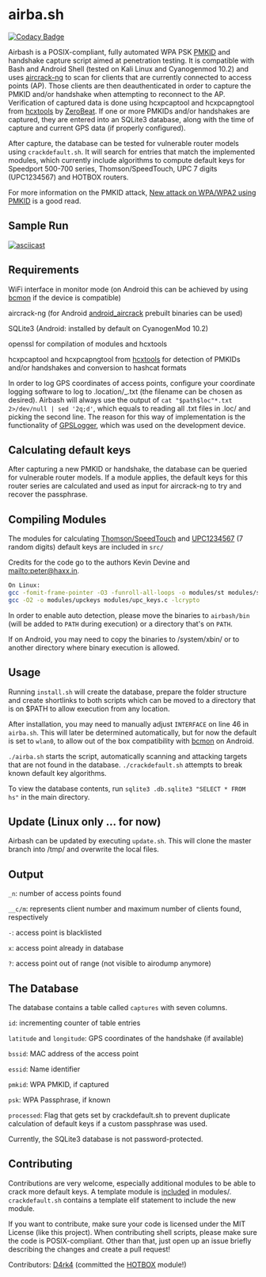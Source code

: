 # airba.sh

[![Codacy Badge](https://api.codacy.com/project/badge/Grade/6edeb433a77c47a5b7a670906fd06006)](https://app.codacy.com/app/tehw0lf/airbash?utm_source=github.com&utm_medium=referral&utm_content=tehw0lf/airbash&utm_campaign=Badge_Grade_Dashboard)

Airbash is a POSIX-compliant, fully automated WPA PSK [PMKID](https://hashcat.net/forum/thread-7717.html) and handshake capture script aimed at penetration testing.
It is compatible with Bash and Android Shell (tested on Kali Linux and Cyanogenmod 10.2) and uses [aircrack-ng](https://aircrack-ng.org) to scan for clients that are currently connected to access points (AP).
Those clients are then deauthenticated in order to capture the PMKID and/or handshake when attempting to reconnect to the AP.
Verification of captured data is done using hcxpcaptool and hcxpcapngtool from [hcxtools](https://github.com/ZerBea/hcxtools) by [ZeroBeat](https://github.com/ZerBea). If one or more PMKIDs and/or handshakes are captured, they are entered into an SQLite3 database, along with the time of capture and current GPS data (if properly configured).

After capture, the database can be tested for vulnerable router models using `crackdefault.sh`.
It will search for entries that match the implemented modules, which currently include algorithms to compute default keys for
Speedport 500-700 series, Thomson/SpeedTouch, UPC 7 digits (UPC1234567) and HOTBOX routers.

For more information on the PMKID attack, [New attack on WPA/WPA2 using PMKID](https://hashcat.net/forum/thread-7717.html) is a good read.

## Sample Run

[![asciicast](https://asciinema.org/a/pIfGjdsqaNoINE5w0ItvfYK2i.svg)](https://asciinema.org/a/pIfGjdsqaNoINE5w0ItvfYK2i)

## Requirements

WiFi interface in monitor mode (on Android this can be achieved by using [bcmon](https://code.google.com/archive/p/bcmon/) if the device is compatible)

aircrack-ng (for Android [android_aircrack](https://github.com/kriswebdev/android_aircrack) prebuilt binaries can be used)

SQLite3 (Android: installed by default on CyanogenMod 10.2)

openssl for compilation of modules and hcxtools

hcxpcaptool and hcxpcapngtool from [hcxtools](https://github.com/ZerBea/hcxtools) for detection of PMKIDs and/or handshakes and conversion to hashcat formats

In order to log GPS coordinates of access points, configure your coordinate logging software to log to .location/\_.txt (the filename can be chosen as desired). Airbash will always use the output of `cat "$path$loc"*.txt 2>/dev/null | sed '2q;d'`, which equals to reading all .txt files in .loc/ and picking the second line. The reason for this way of implementation is the functionality of [GPSLogger](https://play.google.com/store/apps/details?id=com.mendhak.gpslogger&hl=en), which was used on the development device.

## Calculating default keys

After capturing a new PMKID or handshake, the database can be queried for vulnerable router models. If a module applies,
the default keys for this router series are calculated and used as input for aircrack-ng to try and recover
the passphrase.

## Compiling Modules

The modules for calculating [Thomson/SpeedTouch](https://packetstormsecurity.com/files/84788/STKeys-Thomson-WPA-Key-Recovery-Tool-1.0.html) and [UPC1234567](https://haxx.in/) (7 random digits) default keys are included in `src/`

Credits for the code go to the authors Kevin Devine and <mailto:peter@haxx.in>.

```bash
On Linux:
gcc -fomit-frame-pointer -O3 -funroll-all-loops -o modules/st modules/stkeys.c -lcrypto
gcc -O2 -o modules/upckeys modules/upc_keys.c -lcrypto
```

In order to enable auto detection, please move the binaries to `airbash/bin` (will be added to `PATH` during execution) or a directory that's on `PATH`.

If on Android, you may need to copy the binaries to /system/xbin/ or to another directory where binary execution is allowed.

## Usage

Running `install.sh` will create the database, prepare the folder structure and create shortlinks to both scripts which can be moved to a directory that is on \$PATH to allow execution from any location.

After installation, you may need to manually adjust `INTERFACE` on line 46 in `airba.sh`. This will later be determined automatically, but for now the default is set to `wlan0`, to allow out of the box compatibility with [bcmon](https://code.google.com/archive/p/bcmon/) on Android.

`./airba.sh` starts the script, automatically scanning and attacking targets that are not found in the database.
`./crackdefault.sh` attempts to break known default key algorithms.

To view the database contents, run `sqlite3 .db.sqlite3 "SELECT * FROM hs"` in the main directory.

## Update (Linux only ... for now)

Airbash can be updated by executing `update.sh`. This will clone the master branch into /tmp/ and overwrite the local files.

## Output

`_n`: number of access points found

`__c/m`: represents client number and maximum number of clients found, respectively

`-`: access point is blacklisted

`x`: access point already in database

`?`: access point out of range (not visible to airodump anymore)

## The Database

The database contains a table called `captures` with seven columns.

`id`: incrementing counter of table entries

`latitude` and `longitude`: GPS coordinates of the handshake (if available)

`bssid`: MAC address of the access point

`essid`: Name identifier

`pmkid`: WPA PMKID, if captured

`psk`: WPA Passphrase, if known

`processed`: Flag that gets set by crackdefault.sh to prevent duplicate calculation of default keys if a custom passphrase was used.

Currently, the SQLite3 database is not password-protected.

## Contributing

Contributions are very welcome, especially additional modules to be able to crack more default keys. A template module is [included](https://github.com/tehw0lf/airbash/blob/master/modules/template.sh) in modules/. `crackdefault.sh` contains a template elif statement to include the new module.

If you want to contribute, make sure your code is licensed under the MIT License (like this project).
When contributing shell scripts, please make sure the code is POSIX-compliant.
Other than that, just open up an issue briefly describing the changes and create a pull request!

Contributors:
[D4rk4](https://github.com/D4rk4/) (committed the [HOTBOX](https://github.com/tehw0lf/airbash/blob/master/modules/hotbox.sh) module!)
